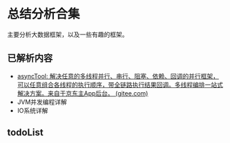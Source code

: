 # 总结分析合集

主要分析大数据框架，以及一些有趣的框架。

## 已解析内容

* [asyncTool: 解决任意的多线程并行、串行、阻塞、依赖、回调的并行框架，可以任意组合各线程的执行顺序，带全链路执行结果回调。多线程编排一站式解决方案。来自于京东主App后台。 (gitee.com)](https://gitee.com/jd-platform-opensource/asyncTool)
* JVM并发编程详解
* IO系统详解

## todoList
